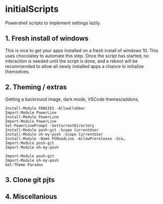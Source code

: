 # initialScripts
Powershell scripts to implement settings lazily.

## 1. Fresh install of windows
This is nice to get your apps installed on a fresh install of windows 10. This uses chocolatey to automate this step. Once the script has started, no interaction is needed until  the script is done, and a reboot will be recommended to allow all newly installed apps a chance to initialize themselves. 

## 2. Theming / extras
Getting a backround image, dark mode, VSCode themes/addons, 
```
Install-Module PANSIES -AllowClobber
Import-Module PowerLine
Install-Module PowerLine
Import-Module PowerLine
Set-PowerLinePrompt -SetCurrentDirectory 
Install-Module posh-git -Scope CurrentUser
Install-Module oh-my-posh -Scope CurrentUser
Install-Module -Name PSReadLine -AllowPrerelease -Sco…   
Import-Module posh-git
Import-Module oh-my-posh
```

```
Import-Module posh-git
Import-Module oh-my-posh
Set-Theme Paradox
```

## 3. Clone git pjts

## 4. Miscellanious

